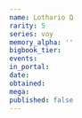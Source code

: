 ```yaml
---
name: Lothario Q
rarity: 5
series: voy
memory_alpha: ''
bigbook_tier:
events:
in_portal:
date:
obtained:
mega:
published: false
---
```

